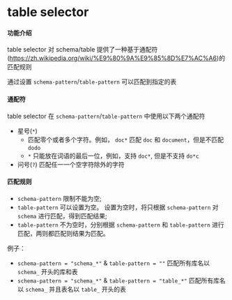 table selector
===

#### 功能介绍

table selector 对 schema/table 提供了一种基于通配符(https://zh.wikipedia.org/wiki/%E9%80%9A%E9%85%8D%E7%AC%A6)的匹配规则

通过设置 `schema-pattern`/`table-pattern` 可以匹配到指定的表


#### 通配符

table selector 在 `schema-pattern`/`table-pattern` 中使用以下两个通配符

- 星号(`*`)
  - 匹配零个或者多个字符。例如， `doc*` 匹配 `doc` 和 `document`，但是不匹配 `dodo`
  - `*` 只能放在词语的最后一位，例如，支持 `doc*`, 但是不支持 `do*c`
- 问号(`?`) 匹配任一一个空字符除外的字符

#### 匹配规则

- `schema-pattern` 限制不能为空;
- `table-pattern` 可以设置为空。 设置为空时，将只根据 `schema-pattern` 对 `schema` 进行匹配，得到匹配结果;
- `table-pattern` 不为空时，分别根据 `schema-pattern` 和 `table-pattern` 进行匹配，两则都匹配则结果为匹配。

例子：
- `schema-pattern = "schema_*"` & `table-pattern = ""` 匹配所有库名以 `schema_` 开头的库和表
- `schema-pattern = "schema_*"` & `table-pattern = "table_*"` 匹配所有库名以 `schema_` 并且表名以 `table_` 开头的表

